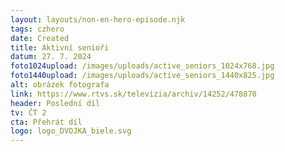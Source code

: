 ```yaml
---
layout: layouts/non-en-hero-episode.njk
tags: czhero
date: Created
title: Aktivní senioři
datum: 27. 7. 2024
foto1024upload: /images/uploads/active_seniors_1024x768.jpg
foto1440upload: /images/uploads/active_seniors_1440x825.jpg
alt: obrázek fotografa
link: https://www.rtvs.sk/televizia/archiv/14252/478870
header: Poslední díl
tv: ČT 2
cta: Přehrát díl
logo: logo_DVOJKA_biele.svg
---
```

